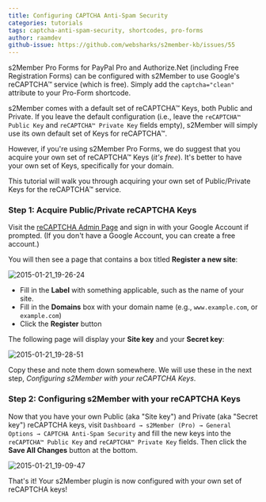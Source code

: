 ```yaml
---
title: Configuring CAPTCHA Anti-Spam Security
categories: tutorials
tags: captcha-anti-spam-security, shortcodes, pro-forms
author: raamdev
github-issue: https://github.com/websharks/s2member-kb/issues/55
---
```


s2Member Pro Forms for PayPal Pro and Authorize.Net (including Free Registration Forms) can be configured with s2Member to use Google's reCAPTCHA™ service (which is free). Simply add the `captcha="clean"` attribute to your Pro-Form shortcode. 

s2Member comes with a default set of reCAPTCHA™ Keys, both Public and Private. If you leave the default configuration (i.e., leave the `reCAPTCHA™ Public Key` and `reCAPTCHA™ Private Key` fields empty), s2Member will simply use its own default set of Keys for reCAPTCHA™. 

However, if you're using s2Member Pro Forms, we do suggest that you acquire your own set of reCAPTCHA™ Keys (_it's free_). It's better to have your own set of Keys, specifically for your domain. 

This tutorial will walk you through acquiring your own set of Public/Private Keys for the reCAPTCHA™ service.

### Step 1: Acquire Public/Private reCAPTCHA Keys

Visit the [reCAPTCHA Admin Page](http://www.s2member.com/recaptcha-create-keys) and sign in with your Google Account if prompted. (If you don't have a Google Account, you can create a free account.)

You will then see a page that contains a box titled **Register a new site**:

![2015-01-21_19-26-24](https://cloud.githubusercontent.com/assets/53005/5848195/d632a4f4-a1a3-11e4-9de8-74b7f662c651.png)

- Fill in the **Label** with something applicable, such as the name of your site.
- Fill in the **Domains** box with your domain name (e.g., `www.example.com`, or `example.com`)
- Click the **Register** button

The following page will display your **Site key** and your **Secret key**:

![2015-01-21_19-28-51](https://cloud.githubusercontent.com/assets/53005/5848233/2ceb5840-a1a4-11e4-8621-61713fc8e9bc.png)

Copy these and note them down somewhere. We will use these in the next step, _Configuring s2Member with your reCAPTCHA Keys_.

### Step 2: Configuring s2Member with your reCAPTCHA Keys

Now that you have your own Public (aka "Site key") and Private (aka "Secret key") reCAPTCHA keys, visit `Dashboard → s2Member (Pro) → General Options → CAPTCHA Anti-Spam Security` and fill the new keys into the `reCAPTCHA™ Public Key` and `reCAPTCHA™ Private Key` fields. Then click the **Save All Changes** button at the bottom.

![2015-01-21_19-09-47](https://cloud.githubusercontent.com/assets/53005/5848100/ca595c28-a1a2-11e4-947a-c6dbbc487f86.png)

That's it! Your s2Member plugin is now configured with your own set of reCAPTCHA keys!
